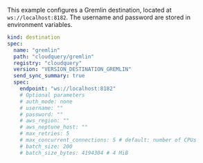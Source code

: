 This example configures a Gremlin destination, located at `ws://localhost:8182`. The username and password are stored in environment variables.

```yaml
kind: destination
spec:
  name: "gremlin"
  path: "cloudquery/gremlin"
  registry: "cloudquery"
  version: "VERSION_DESTINATION_GREMLIN"
  send_sync_summary: true
  spec:
    endpoint: "ws://localhost:8182"
    # Optional parameters
    # auth_mode: none
    # username: ""
    # password: ""
    # aws_region: ""
    # aws_neptune_host: ""
    # max_retries: 5
    # max_concurrent_connections: 5 # default: number of CPUs
    # batch_size: 200
    # batch_size_bytes: 4194304 # 4 MiB
```
